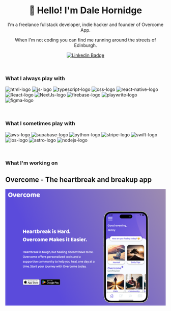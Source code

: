 <h1 align="center">👋 Hello! I'm Dale Hornidge</h1>

<p align="center">
I'm a freelance fullstack developer, indie hacker and founder of Overcome App. 
</p>
<p align="center"> 
When I'm not coding you can find me running around the streets of Edinburgh.
</p>

<div align="center">
  
  [![Linkedin Badge](https://img.shields.io/badge/-dalehornidge-blue?style=flat-square&logo=Linkedin&logoColor=white&link=https://www.linkedin.com/in/dale-hornidge/)](https://www.linkedin.com/in/dale-hornidge/)
</div>
<br>

### What I always play with
<p> 
  <img src="https://img.shields.io/badge/HTML5-E34F26?style=for-the-badge&logo=html5&logoColor=white" alt="html-logo">
  <img src="https://img.shields.io/badge/JavaScript-323330?style=for-the-badge&logo=javascript&logoColor=F7DF1E" alt="js-logo">
  <img src="https://img.shields.io/badge/TypeScript-007ACC?style=for-the-badge&logo=typescript&logoColor=white" alt="typescript-logo">
  <img src="https://img.shields.io/badge/Tailwind_CSS-38B2AC?style=for-the-badge&logo=tailwind-css&logoColor=white" alt="css-logo">
  <img src="https://img.shields.io/badge/React_Native-20232A?style=for-the-badge&logo=react&logoColor=61DAFB" alt="react-native-logo">
  <img src="https://img.shields.io/badge/React-20232A?style=for-the-badge&logo=react&logoColor=61DAFB" alt="React-logo">
  <img src="https://img.shields.io/badge/next%20js-000000?style=for-the-badge&logo=nextdotjs&logoColor=white" alt="NextJs-logo">
  <img src="https://img.shields.io/badge/firebase-ffca28?style=for-the-badge&logo=firebase&logoColor=black" alt="firebase-logo">
  <img src="https://img.shields.io/badge/Playwright-45ba4b?style=for-the-badge&logo=Playwright&logoColor=white" alt="playwrite-logo">
  <img src="https://img.shields.io/badge/Figma-F24E1E?style=for-the-badge&logo=figma&logoColor=white" alt="figma-logo">
</p>

<br>

### What I sometimes play with
<p>
  <img src="https://img.shields.io/badge/Amazon_AWS-FF9900?style=for-the-badge&logo=amazonaws&logoColor=white" alt="aws-logo">
  <img src="https://img.shields.io/badge/Supabase-181818?style=for-the-badge&logo=supabase&logoColor=white" alt="supabase-logo">
  <img src="https://img.shields.io/badge/Python-FFD43B?style=for-the-badge&logo=python&logoColor=blue" alt="python-logo">
  <img src="https://img.shields.io/badge/Stripe-626CD9?style=for-the-badge&logo=Stripe&logoColor=white" alt="stripe-logo">
  <img src="https://img.shields.io/badge/Swift-FA7343?style=for-the-badge&logo=swift&logoColor=white" alt="swift-logo">
  <img src="https://img.shields.io/badge/iOS-000000?style=for-the-badge&logo=ios&logoColor=white" alt="ios-logo">
  <img src="https://img.shields.io/badge/Astro-0C1222?style=for-the-badge&logo=astro&logoColor=FDFDFE" alt="astro-logo">
  <img src="https://img.shields.io/badge/Node%20js-339933?style=for-the-badge&logo=nodedotjs&logoColor=white" alt="nodejs-logo">
</p>

<br>

### What I'm working on
<p>
<h2>Overcome - The heartbreak and breakup app</h2>
  <a href="https://overcomeapp.com">
    <img src="/overcomeapp.png" alt="overcome-logo">
  </a>
</p>


